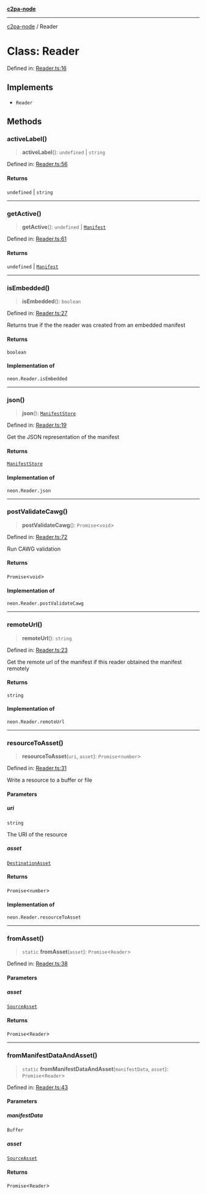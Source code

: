 [**c2pa-node**](../README.md)

***

[c2pa-node](../README.md) / Reader

# Class: Reader

Defined in: [Reader.ts:16](https://github.com/contentauth/c2pa-node-v2/blob/89b34f9846b48a2d62e217587555c0cf0305136a/js-src/Reader.ts#L16)

## Implements

- `Reader`

## Methods

### activeLabel()

> **activeLabel**(): `undefined` \| `string`

Defined in: [Reader.ts:56](https://github.com/contentauth/c2pa-node-v2/blob/89b34f9846b48a2d62e217587555c0cf0305136a/js-src/Reader.ts#L56)

#### Returns

`undefined` \| `string`

***

### getActive()

> **getActive**(): `undefined` \| [`Manifest`](../interfaces/Manifest.md)

Defined in: [Reader.ts:61](https://github.com/contentauth/c2pa-node-v2/blob/89b34f9846b48a2d62e217587555c0cf0305136a/js-src/Reader.ts#L61)

#### Returns

`undefined` \| [`Manifest`](../interfaces/Manifest.md)

***

### isEmbedded()

> **isEmbedded**(): `boolean`

Defined in: [Reader.ts:27](https://github.com/contentauth/c2pa-node-v2/blob/89b34f9846b48a2d62e217587555c0cf0305136a/js-src/Reader.ts#L27)

Returns true if the the reader was created from an embedded manifest

#### Returns

`boolean`

#### Implementation of

`neon.Reader.isEmbedded`

***

### json()

> **json**(): [`ManifestStore`](../interfaces/ManifestStore.md)

Defined in: [Reader.ts:19](https://github.com/contentauth/c2pa-node-v2/blob/89b34f9846b48a2d62e217587555c0cf0305136a/js-src/Reader.ts#L19)

Get the JSON representation of the manifest

#### Returns

[`ManifestStore`](../interfaces/ManifestStore.md)

#### Implementation of

`neon.Reader.json`

***

### postValidateCawg()

> **postValidateCawg**(): `Promise`\<`void`\>

Defined in: [Reader.ts:72](https://github.com/contentauth/c2pa-node-v2/blob/89b34f9846b48a2d62e217587555c0cf0305136a/js-src/Reader.ts#L72)

Run CAWG validation

#### Returns

`Promise`\<`void`\>

#### Implementation of

`neon.Reader.postValidateCawg`

***

### remoteUrl()

> **remoteUrl**(): `string`

Defined in: [Reader.ts:23](https://github.com/contentauth/c2pa-node-v2/blob/89b34f9846b48a2d62e217587555c0cf0305136a/js-src/Reader.ts#L23)

Get the remote url of the manifest if this reader obtained the manifest remotely

#### Returns

`string`

#### Implementation of

`neon.Reader.remoteUrl`

***

### resourceToAsset()

> **resourceToAsset**(`uri`, `asset`): `Promise`\<`number`\>

Defined in: [Reader.ts:31](https://github.com/contentauth/c2pa-node-v2/blob/89b34f9846b48a2d62e217587555c0cf0305136a/js-src/Reader.ts#L31)

Write a resource to a buffer or file

#### Parameters

##### uri

`string`

The URI of the resource

##### asset

[`DestinationAsset`](../type-aliases/DestinationAsset.md)

#### Returns

`Promise`\<`number`\>

#### Implementation of

`neon.Reader.resourceToAsset`

***

### fromAsset()

> `static` **fromAsset**(`asset`): `Promise`\<`Reader`\>

Defined in: [Reader.ts:38](https://github.com/contentauth/c2pa-node-v2/blob/89b34f9846b48a2d62e217587555c0cf0305136a/js-src/Reader.ts#L38)

#### Parameters

##### asset

[`SourceAsset`](../type-aliases/SourceAsset.md)

#### Returns

`Promise`\<`Reader`\>

***

### fromManifestDataAndAsset()

> `static` **fromManifestDataAndAsset**(`manifestData`, `asset`): `Promise`\<`Reader`\>

Defined in: [Reader.ts:43](https://github.com/contentauth/c2pa-node-v2/blob/89b34f9846b48a2d62e217587555c0cf0305136a/js-src/Reader.ts#L43)

#### Parameters

##### manifestData

`Buffer`

##### asset

[`SourceAsset`](../type-aliases/SourceAsset.md)

#### Returns

`Promise`\<`Reader`\>
